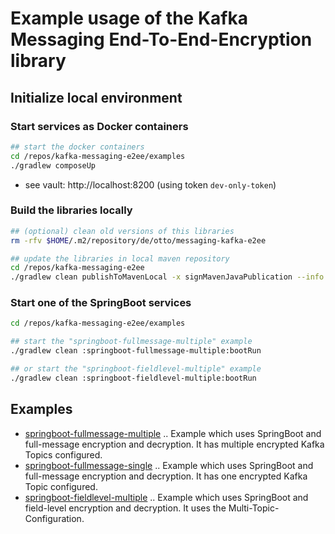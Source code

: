 # Example usage of the Kafka Messaging End-To-End-Encryption library

## Initialize local environment

### Start services as Docker containers

```bash
## start the docker containers
cd /repos/kafka-messaging-e2ee/examples
./gradlew composeUp
```

- see vault: http://localhost:8200  (using token ```dev-only-token```)

### Build the libraries locally

```bash
## (optional) clean old versions of this libraries
rm -rfv $HOME/.m2/repository/de/otto/messaging-kafka-e2ee

## update the libraries in local maven repository
cd /repos/kafka-messaging-e2ee
./gradlew clean publishToMavenLocal -x signMavenJavaPublication --info
```

### Start one of the SpringBoot services

```bash
cd /repos/kafka-messaging-e2ee/examples

## start the "springboot-fullmessage-multiple" example
./gradlew clean :springboot-fullmessage-multiple:bootRun

## or start the "springboot-fieldlevel-multiple" example
./gradlew clean :springboot-fieldlevel-multiple:bootRun
```


## Examples

* [springboot-fullmessage-multiple](springboot-fullmessage-multiple) .. Example which uses SpringBoot and full-message encryption and decryption. It has multiple encrypted Kafka Topics configured.
* [springboot-fullmessage-single](springboot-fullmessage-single) .. Example which uses SpringBoot and full-message encryption and decryption. It has one encrypted Kafka Topic configured.
* [springboot-fieldlevel-multiple](springboot-fieldlevel-multiple) .. Example which uses SpringBoot and field-level encryption and decryption. It uses the Multi-Topic-Configuration.

